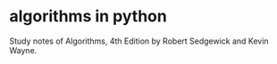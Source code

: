 ﻿algorithms in python
=========

Study notes of Algorithms, 4th Edition by Robert Sedgewick and Kevin Wayne.
